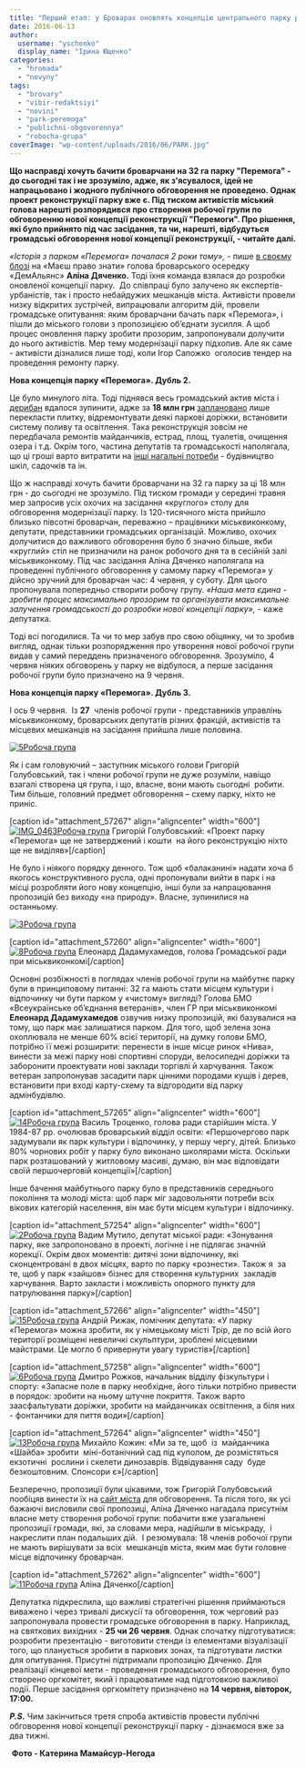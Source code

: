 ```yaml
---
title: "Перший етап: у Броварах оновлять концепцію центрального парку разом із громадою"
date: 2016-06-13
author: 
  username: "yschenko"
  display_name: "Ірина Ющенко"
categories: 
  - "hromada"
  - "novyny"
tags: 
  - "brovary"
  - "vibir-redaktsiyi"
  - "novini"
  - "park-peremoga"
  - "publichni-obgovorennya"
  - "robocha-grupa"
coverImage: "wp-content/uploads/2016/06/PARK.jpg"
---
```


**Що насправді хочуть бачити броварчани на 32 га парку "Перемога" - до сьогодні так і не зрозуміло, адже, як з'ясувалося, ідей не напрацьовано і жодного публічного обговорення не проведено. Однак проект реконструкції парку вже є. Під тиском активістів міський голова нарешті розпорядився про створення робочої групи по обговоренню нової концепції реконструкції "Перемоги". Про рішення, які було прийнято під час засідання, та чи, нарешті, відбудуться громадські обговорення нової концепції реконструкції, - читайте далі.**

_«Історія з парком «Перемога» почалася 2 роки тому»,_ - пише [в своєму блозі](https://mpz.brovary.org/park-yak-rubikon-abo-chyya-peremoga-mera-chy-gromady) на «Маєш право знати» голова броварського осередку «ДемАльянс» **Аліна Дяченко.** Тоді їхня команда взялася до розробки оновленої концепції парку.  До співпраці було залучено як експертів-урбаністів, так і просто небайдужих мешканців міста. Активісти провели низку відкритих зустрічей, випрацювали алгоритм дій, провели громадське опитування: яким броварчани бачать парк «Перемога», і пішли до міського голови з пропозицією об’єднати зусилля. А щоб процес оновлення парку зробити прозорим, запропонували долучити  до нього активістів. Мер тему модернізації парку підхопив. Але як саме - активісти дізналися лише тоді, коли Ігор Сапожко  оголосив тендер на проведення ремонту парку.

**Нова концепція парку «Перемога». Дубль 2.**

Це було минулого літа. Тоді піднявся весь громадський актив міста і [дерибан](https://mpz.brovary.org/obureni-brovarchany-zirvaly-torgy-shhodo-18-miljoniv-gryven-na-kapremont-parku-peremoga) вдалося зупинити, адже за **18 млн грн** [заплановано](https://mpz.brovary.org/shho-hochut-zrobyty-z-parkom-peremoga-oprylyudneno-plan-rekonstruktsiyi-2) лише перекласти плитку, відремонтувати деякі паркові доріжки, встановити систему поливу та освітлення. Така реконструкція зовсім не передбачала ремонтів майданчиків, естрад, площ, туалетів, очищення озера і т.д. Окрім того, частина депутатів та громадськості наполягала, що ці гроші варто витратити на [інші нагальні потреби](https://mpz.brovary.org/chy-nadavaty-8-miljoniv-na-park-peremoga-vyrishyt-komitet-vru-z-pytan-byudzhetu) - будівництво  шкіл, садочків та ін.

Що ж насправді хочуть бачити броварчани на 32 га парку за ці 18 млн грн - до сьогодні не зрозуміло. Під тиском громади у середині травня мер запросив усіх охочих на засідання «круглого» столу для обговорення модернізації парку. Із 120-тисячного міста прийшло близько півсотні броварчан, переважно – працівники міськвиконкому, депутати, представники громадських організацій. Можливо, охочих долучитися до важливого обговорення було б значно більше, якби «круглий» стіл не призначили на ранок робочого дня та в сесійній залі міськвиконкому. Під час засідання Аліна Дяченко наполягала на проведенні публічного обговорення у самому парку «Перемога» у дійсно зручний для броварчан час: 4 червня, у суботу. Для цього пропонувала попередньо створити робочу групу. _«Наша мета єдина - зробити процес максимально прозорим та організувати максимальне залучення громадськості до розробки нової концепції парку»,_ - каже депутатка.

Тоді всі погодилися. Та чи то мер забув про свою обіцянку, чи то зробив вигляд, однак тільки розпорядження про утворення нової робочої групи видав у самий переддень призначеного обговорення. Зрозуміло, 4 червня ніяких обговорень у парку не відбулося, а перше засідання робочої групи було призначено на 9 червня.

**Нова концепція парку «Перемога». Дубль 3.**

І ось 9 червня.  Із **27**  членів робочої групи - представників управлінь міськвиконкому, броварських депутатів різних фракцій, активістів та місцевих мешканців на засідання прийшла лише половина.

[![5Робоча група](https://mpz.brovary.org/wp-content/uploads/2016/06/5-4.jpg)](https://mpz.brovary.org/wp-content/uploads/2016/06/5-4.jpg)

Як і сам головуючий – заступник міського голови Григорій Голубовський, так і члени робочої групи не дуже розуміли, навіщо взагалі створена ця група, і що, власне, вони мають сьогодні  робити. Тим більше, головний предмет обговорення – схему парку, ніхто не приніс.

\[caption id="attachment\_57267" align="aligncenter" width="600"\][![IMG_0463Робоча група](https://mpz.brovary.org/wp-content/uploads/2016/06/IMG_0463.jpg)](https://mpz.brovary.org/wp-content/uploads/2016/06/IMG_0463.jpg) Григорій Голубовський: «Проект парку «Перемога» ще не затверджений і кошти  на його реконструкцію ніхто ще не виділяв»\[/caption\]

Не було і ніякого порядку денного. Тож щоб «балаканині» надати хоча б якогось конструктивного русла, одні пропонували вийти в парк і на місці розробляти його нову концепцію, інші були за напрацювання пропозицій без виходу «на природу». Власне, зупинилися на останньому.

[![3Робоча група](https://mpz.brovary.org/wp-content/uploads/2016/06/3-4.jpg)](https://mpz.brovary.org/wp-content/uploads/2016/06/3-4.jpg)

\[caption id="attachment\_57260" align="aligncenter" width="600"\][![8Робоча група](https://mpz.brovary.org/wp-content/uploads/2016/06/8-4.jpg)](https://mpz.brovary.org/wp-content/uploads/2016/06/8-4.jpg) Елеонард Дадамухамедов, голова Громадської ради при міськвиконкомі\[/caption\]

Основні розбіжності в поглядах членів робочої групи на майбутнє парку були в принциповому питанні: 32 га мають стати місцем культури і відпочинку чи бути парком у «чистому» вигляді? Голова БМО «Всеукраїнське об’єднання ветеранів», член ГР при міськвиконкомі **Елеонард Дадамухамедов** озвучив низку пропозицій, які базувалися на тому, що парк має залишатися парком. Для того, щоб зелена зона охоплювала не менше 60% всієї території, на думку голови БМО, потрібно її межі розширити: перенести в інше місце ринок «Нива», винести за межі парку нові спортивні споруди, велосипедні доріжки та заборонити проектувати нові заклади торгівлі й харчування. Також ветеран запропонував засадити парк цінними породами кущів і дерев, встановити при вході карту-схему та відгородити від парку адмінбудівлю.

\[caption id="attachment\_57265" align="aligncenter" width="600"\][![14Робоча група](https://mpz.brovary.org/wp-content/uploads/2016/06/14-3.jpg)](https://mpz.brovary.org/wp-content/uploads/2016/06/14-3.jpg) Василь Троценко, голова ради старійшин міста. У 1984-87 рр. очолював броварський відділ освіти: «Першочергово парк задумували як парк культури і відпочинку, у першу чергу, дітей. Близько 80% чорнових робіт у парку було виконано школярами міста. Оскільки парк розташований у житловому масиві, думаю, він має відповідати своїй першочерговій концепції»\[/caption\]

Інше бачення майбутнього парку було в представників середнього покоління та молоді міста: щоб парк міг задовольняти потреби всіх вікових категорій населення, він має бути місцем культури і відпочинку.

\[caption id="attachment\_57254" align="aligncenter" width="600"\][![2Робоча група](https://mpz.brovary.org/wp-content/uploads/2016/06/2-4.jpg)](https://mpz.brovary.org/wp-content/uploads/2016/06/2-4.jpg) Вадим Мутило, депутат міської ради: «Зонування парку, яке запропоновано в проекті, логічне і не підлягає значній корекції. Окрім двох моментів: дитячі зони відпочинку, які сконцентровані в двох місцях, варто по парку «рознести». Також я  за те, щоб у парк «зайшов» бізнес для створення культурних  закладів харчування. Варто закласти і можливість опорного пункту для патрулювання парку»\[/caption\]

\[caption id="attachment\_57266" align="aligncenter" width="450"\][![15Робоча група](https://mpz.brovary.org/wp-content/uploads/2016/06/15-3.jpg)](https://mpz.brovary.org/wp-content/uploads/2016/06/15-3.jpg) Андрій Рижак, помічник депутата: «У парку «Перемога» можна зробити, як у німецькому місті Трір, де по всій його території розміщені невеличкі скульптури, зроблені місцевими майстрами. Це могло б привернути увагу туристів»\[/caption\]

\[caption id="attachment\_57258" align="aligncenter" width="600"\][![6Робоча група](https://mpz.brovary.org/wp-content/uploads/2016/06/6-4.jpg)](https://mpz.brovary.org/wp-content/uploads/2016/06/6-4.jpg) Дмитро Рожков, начальник відділу фізкультури і спорту: «Запасне поле в парку необхідне, його тільки потрібно привести в порядок: зробити на ньому штучне покриття. Також варто заасфальтувати доріжки, зробити на майданчиках освітлення, а біля них - фонтанчики для пиття води»\[/caption\]

\[caption id="attachment\_57264" align="aligncenter" width="450"\][![13Робоча група](https://mpz.brovary.org/wp-content/uploads/2016/06/13-3.jpg)](https://mpz.brovary.org/wp-content/uploads/2016/06/13-3.jpg) Михайло Кожин: «Ми за те, щоб  із  майданчика «Шайба» зробити  міні-ботанічний сад під куполом, де розмістяться екзотичні  рослини і скелети динозаврів. Відвідування саду  буде безкоштовним. Спонсори є»\[/caption\]

Безперечно, пропозиції були цікавими, тож Григорій Голубовський пообіцяв винести їх на [сайт міста](http://brovary.kiev.ua/) для обговорення. Та після того, як усі бажаючі висловили свої пропозиці, Аліна Дяченко нагадала присутнім власне мету створення робочої групи: побачити вже узагальнені пропозиції громади, які, за словами мера, надійшли в міськраду,  і накреслити план подальших дій.  І резюмувала: 18 членів робочої групи не мають вирішувати за всіх  мешканців міста, яким має бути головне місце відпочинку броварчан.

\[caption id="attachment\_57262" align="aligncenter" width="600"\][![11Робоча група](https://mpz.brovary.org/wp-content/uploads/2016/06/11-4.jpg)](https://mpz.brovary.org/wp-content/uploads/2016/06/11-4.jpg) Аліна Дяченко\[/caption\]

Депутатка підкреслила, що важливі стратегічні рішення приймаються виважено і через тривалі дискусії та обговорення, тож черговий раз запропонувала провести громадське обговорення в парку. Наприклад, на святкових вихідних - **25 чи 26 червня**. Однак спочатку підготуватися: розробити презентацію - виготовити стенди із елементами візуалізації того, що планується зробити в паркових зонах, та підготувати листки для опитування. Присутні підтримали пропозицію Дяченко. Для реалізації кінцевої мети - проведення громадського обговорення, було створено оргкомітет, який і працюватиме над підготовкою важливої події. Перше засідання оргкомітету призначено на **14 червня, вівторок, 17:00.**

**_P.S._** Чим закінчиться третя спроба активістів провести публічні обговорення нової концепції реконструкції парку - дізнаємося вже за два тижні.

 **Фото - Катерина Мамайсур-Негода**
